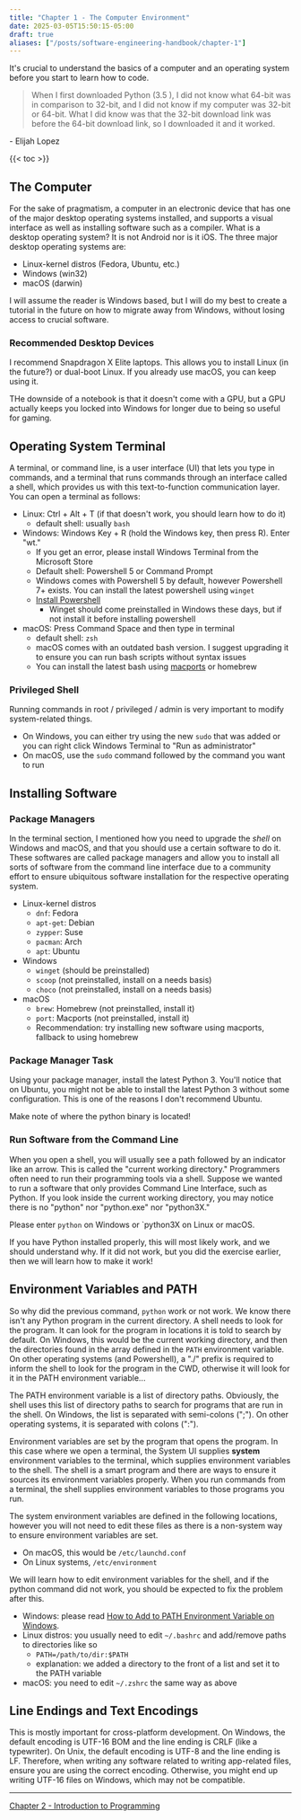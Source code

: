 ```yaml
---
title: "Chapter 1 - The Computer Environment"
date: 2025-03-05T15:50:15-05:00
draft: true
aliases: ["/posts/software-engineering-handbook/chapter-1"]
---
```


It's crucial to understand the basics of a computer and an operating system before you start to learn how to code.

> When I first downloaded Python (3.5 ), I did not know what 64-bit was in comparison to 32-bit, and I did not know if my computer was 32-bit or 64-bit. What I did know was that the 32-bit download link was before the 64-bit download link, so I downloaded it and it worked.

\- Elijah Lopez

{{< toc >}}

## The Computer

For the sake of pragmatism, a computer in an electronic device that has one of the major desktop operating systems installed, and supports a visual interface as well as installing software such as a compiler. What is a desktop operating system? It is not Android nor is it iOS. The three major desktop operating systems are:

- Linux-kernel distros (Fedora, Ubuntu, etc.)
- Windows (win32)
- macOS (darwin)

I will assume the reader is Windows based, but I will do my best to create a tutorial in the future on how to migrate away from Windows, without losing access to crucial software.

### Recommended Desktop Devices

I recommend Snapdragon X Elite laptops. This allows you to install Linux (in the future?) or dual-boot Linux. If you already use macOS, you can keep using it.

THe downside of a notebook is that it doesn't come with a GPU, but a GPU actually keeps you locked into Windows for longer due to being so useful for gaming.

## Operating System Terminal

A terminal, or command line, is a user interface (UI) that lets you type in commands, and a terminal that runs commands through an interface called a shell, which provides us with this text-to-function communication layer. You can open a terminal as follows:

- Linux: Ctrl + Alt + T (if that doesn't work, you should learn how to do it)
  - default shell: usually `bash`
- Windows: Windows Key + R (hold the Windows key, then press R). Enter "wt."
  - If you get an error, please install Windows Terminal from the Microsoft Store
  - Default shell: Powershell 5 or Command Prompt
  - Windows comes with Powershell 5 by default, however Powershell 7+ exists. You can install the latest powershell using `winget`
  - [Install Powershell](https://learn.microsoft.com/powershell/scripting/install/installing-powershell-on-windows)
    - Winget should come preinstalled in Windows these days, but if not install it before installing powershell
- macOS: Press Command Space and then type in terminal
  - default shell: `zsh`
  - macOS comes with an outdated bash version. I suggest upgrading it to ensure you can run bash scripts without syntax issues
  - You can install the latest bash using [macports](https://ports.macports.org/port/bash/) or homebrew

### Privileged Shell

Running commands in root / privileged / admin is very important to modify system-related things.

- On Windows, you can either try using the new `sudo` that was added or you can right click Windows Terminal to "Run as administrator"
- On macOS, use the `sudo` command followed by the command you want to run

## Installing Software

### Package Managers

In the terminal section, I mentioned how you need to upgrade the _shell_ on Windows and macOS, and that you should use a certain software to do it. These softwares are called package managers and allow you to install all sorts of software from the command line interface due to a community effort to ensure ubiquitous software installation for the respective operating system.

- Linux-kernel distros
  - `dnf`: Fedora
  - `apt-get`: Debian
  - `zypper`: Suse
  - `pacman`: Arch
  - `apt`: Ubuntu
- Windows
  - `winget` (should be preinstalled)
  - `scoop` (not preinstalled, install on a needs basis)
  - `choco` (not preinstalled, install on a needs basis)
- macOS
  - `brew`: Homebrew (not preinstalled, install it)
  - `port`: Macports (not preinstalled, install it)
  - Recommendation: try installing new software using macports, fallback to using homebrew

### Package Manager Task

Using your package manager, install the latest Python 3. You'll notice that on Ubuntu, you might not be able to install the latest Python 3 without some configuration. This is one of the reasons I don't recommend Ubuntu.

Make note of where the python binary is located!

### Run Software from the Command Line

When you open a shell, you will usually see a path followed by an indicator like an arrow. This is called the "current working directory." Programmers often need to run their programming tools via a shell. Suppose we wanted to run a software that only provides Command Line Interface, such as Python. If you look inside the current working directory, you may notice there is no "python" nor "python.exe" nor "python3X."

Please enter `python` on Windows or `python3X on Linux or macOS.

If you have Python installed properly, this will most likely work, and we should understand why. If it did not work, but you did the exercise earlier, then we will learn how to make it work!

## Environment Variables and PATH

So why did the previous command, `python` work or not work. We know there isn't any Python program in the current directory. A shell needs to look for the program. It can look for the program in locations it is told to search by default. On Windows, this would be the current working directory, and then the directories found in the array defined in the `PATH` environment variable. On other operating systems (and Powershell), a "./" prefix is required to inform the shell to look for the program in the CWD, otherwise it will look for it in the PATH environment variable...

The PATH environment variable is a list of directory paths. Obviously, the shell uses this list of directory paths to search for programs that are run in the shell. On Windows, the list is separated with semi-colons (";"). On other operating systems, it is separated with colons (":").

Environment variables are set by the program that opens the program. In this case where we open a terminal, the System UI supplies **system** environment variables to the terminal, which supplies environment variables to the shell. The shell is a smart program and there are ways to ensure it sources its environment variables properly. When you run commands from a terminal, the shell supplies environment variables to those programs you run.

The system environment variables are defined in the following locations, however you will not need to edit these files as there is a non-system way to ensure environment variables are set.

- On macOS, this would be `/etc/launchd.conf`
- On Linux systems, `/etc/environment`

We will learn how to edit environment variables for the shell, and if the python command did not work, you should be expected to fix the problem after this.

- Windows: please read [How to Add to PATH Environment Variable on Windows](/posts/windows-add-to-PATH-environment-variable).
- Linux distros: you usually need to edit `~/.bashrc` and add/remove paths to directories like so
  - `PATH=/path/to/dir:$PATH`
  - explanation: we added a directory to the front of a list and set it to the PATH variable
- macOS: you need to edit `~/.zshrc` the same way as above

## Line Endings and Text Encodings

This is mostly important for cross-platform development. On Windows, the default encoding is UTF-16 BOM and the line ending is CRLF (like a typewriter). On Unix, the default encoding is UTF-8 and the line ending is LF. Therefore, when writing any software related to writing app-related files, ensure you are using the correct encoding. Otherwise, you might end up writing UTF-16 files on Windows, which may not be compatible.

---

[Chapter 2 - Introduction to Programming](/posts/software-engineering-handbook/chapter-2)